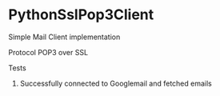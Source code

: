 # PythonSslPop3Client

Simple Mail Client implementation 

Protocol POP3 over SSL

Tests
1. Successfully connected to Googlemail and fetched emails 
